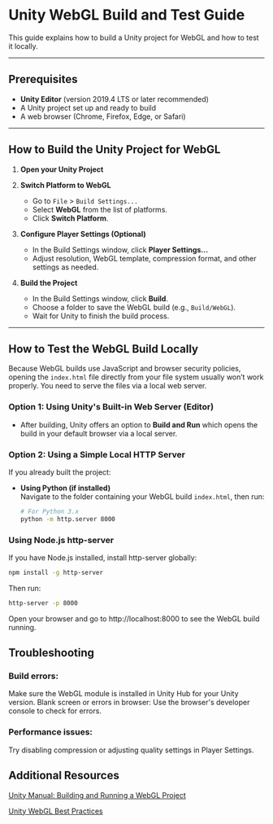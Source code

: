 # Unity WebGL Build and Test Guide

This guide explains how to build a Unity project for WebGL and how to test it locally.

---

## Prerequisites

- **Unity Editor** (version 2019.4 LTS or later recommended)
- A Unity project set up and ready to build
- A web browser (Chrome, Firefox, Edge, or Safari)

---

## How to Build the Unity Project for WebGL

1.  **Open your Unity Project**

2.  **Switch Platform to WebGL**
    - Go to `File` > `Build Settings...`
    - Select **WebGL** from the list of platforms.
    - Click **Switch Platform**.

3.  **Configure Player Settings (Optional)**
    - In the Build Settings window, click **Player Settings...**
    - Adjust resolution, WebGL template, compression format, and other settings as needed.

4.  **Build the Project**
    - In the Build Settings window, click **Build**.
    - Choose a folder to save the WebGL build (e.g., `Build/WebGL`).
    - Wait for Unity to finish the build process.

---

## How to Test the WebGL Build Locally

Because WebGL builds use JavaScript and browser security policies, opening the `index.html` file directly from your file system usually won’t work properly. You need to serve the files via a local web server.

### Option 1: Using Unity's Built-in Web Server (Editor)

- After building, Unity offers an option to **Build and Run** which opens the build in your default browser via a local server.

### Option 2: Using a Simple Local HTTP Server

If you already built the project:

- **Using Python (if installed)**  
  Navigate to the folder containing your WebGL build `index.html`, then run:

  ```bash
  # For Python 3.x
  python -m http.server 8000
  ```
### Using Node.js http-server
If you have Node.js installed, install http-server globally:
 ```bash
npm install -g http-server
  ```
Then run:
```Bash
http-server -p 8000
```
Open your browser and go to http://localhost:8000 to see the WebGL build running.
                            
               

## Troubleshooting

### Build errors:

Make sure the WebGL module is installed in Unity Hub for your Unity version.
Blank screen or errors in browser:
Use the browser's developer console to check for errors.
### Performance issues:
Try disabling compression or adjusting quality settings in Player Settings.
## Additional Resources
[Unity Manual: Building and Running a WebGL Project
](https://docs.unity3d.com/Manual/webgl-building.html)

[Unity WebGL Best Practices](https://unity.com/webgl-best-practices)
